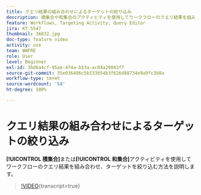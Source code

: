 ```yaml
---
title: クエリ結果の組み合わせによるターゲットの絞り込み
description: 積集合や和集合のアクティビティを使用してワークフローのクエリ結果を組み合わせ、ターゲットを絞り込む方法を説明します。
feature: Workflows, Targeting Activity, Query Editor
jira: KT-5547
thumbnail: 36832.jpg
doc-type: feature video
activity: use
team: WWFRE
role: User
level: Beginner
exl-id: 3bd6a4cf-95ae-4f4a-b53a-ac04a29843f7
source-git-commit: 35e036486c5b533b54b3f626d88734e9a9fc3b8a
workflow-type: tm+mt
source-wordcount: '54'
ht-degree: 100%

---
```


# クエリ結果の組み合わせによるターゲットの絞り込み

**[!UICONTROL 積集合]**&#x200B;または&#x200B;**[!UICONTROL 和集合]**&#x200B;アクティビティを使用してワークフローのクエリ結果を組み合わせ、ターゲットを絞り込む方法を説明します。

>[!VIDEO](https://video.tv.adobe.com/v/326549?quality=12&learn=on&captions=jpn){transcript=true}
